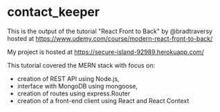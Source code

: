 # contact_keeper

This is the output of the tutorial "React Front to Back" by @bradtraversy hosted at https://www.udemy.com/course/modern-react-front-to-back/

My project is hosted at https://secure-island-92989.herokuapp.com/

This tutorial covered the MERN stack with focus on:
- creation of REST API using Node.js, 
- interface with MongoDB using mongoose, 
- creation of routes using express.Router
- creation of a front-end client using React and React Context
